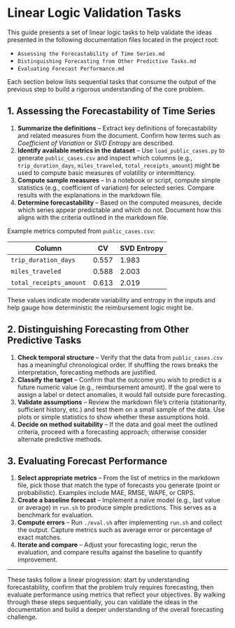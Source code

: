 # Linear Logic Validation Tasks

This guide presents a set of linear logic tasks to help validate the ideas presented in the following documentation files located in the project root:

- `Assessing the Forecastability of Time Series.md`
- `Distinguishing Forecasting from Other Predictive Tasks.md`
- `Evaluating Forecast Performance.md`

Each section below lists sequential tasks that consume the output of the previous step to build a rigorous understanding of the core problem.

## 1. Assessing the Forecastability of Time Series

1. **Summarize the definitions** – Extract key definitions of forecastability and related measures from the document. Confirm how terms such as *Coefficient of Variation* or *SVD Entropy* are described.
2. **Identify available metrics in the dataset** – Use `load_public_cases.py` to generate `public_cases.csv` and inspect which columns (e.g., `trip_duration_days`, `miles_traveled`, `total_receipts_amount`) might be used to compute basic measures of volatility or intermittency.
3. **Compute sample measures** – In a notebook or script, compute simple statistics (e.g., coefficient of variation) for selected series. Compare results with the explanations in the markdown file.
4. **Determine forecastability** – Based on the computed measures, decide which series appear predictable and which do not. Document how this aligns with the criteria outlined in the markdown file.

Example metrics computed from `public_cases.csv`:

| Column | CV | SVD Entropy |
| --- | --- | --- |
| `trip_duration_days` | 0.557 | 1.983 |
| `miles_traveled` | 0.588 | 2.003 |
| `total_receipts_amount` | 0.613 | 2.019 |

These values indicate moderate variability and entropy in the inputs and help gauge how deterministic the reimbursement logic might be.

## 2. Distinguishing Forecasting from Other Predictive Tasks

1. **Check temporal structure** – Verify that the data from `public_cases.csv` has a meaningful chronological order. If shuffling the rows breaks the interpretation, forecasting methods are justified.
2. **Classify the target** – Confirm that the outcome you wish to predict is a future numeric value (e.g., reimbursement amount). If the goal were to assign a label or detect anomalies, it would fall outside pure forecasting.
3. **Validate assumptions** – Review the markdown file’s criteria (stationarity, sufficient history, etc.) and test them on a small sample of the data. Use plots or simple statistics to show whether these assumptions hold.
4. **Decide on method suitability** – If the data and goal meet the outlined criteria, proceed with a forecasting approach; otherwise consider alternate predictive methods.

## 3. Evaluating Forecast Performance

1. **Select appropriate metrics** – From the list of metrics in the markdown file, pick those that match the type of forecasts you generate (point or probabilistic). Examples include MAE, RMSE, WAPE, or CRPS.
2. **Create a baseline forecast** – Implement a naïve model (e.g., last value or average) in `run.sh` to produce simple predictions. This serves as a benchmark for evaluation.
3. **Compute errors** – Run `./eval.sh` after implementing `run.sh` and collect the output. Capture metrics such as average error or percentage of exact matches.
4. **Iterate and compare** – Adjust your forecasting logic, rerun the evaluation, and compare results against the baseline to quantify improvement.

---

These tasks follow a linear progression: start by understanding forecastability, confirm that the problem truly requires forecasting, then evaluate performance using metrics that reflect your objectives. By walking through these steps sequentially, you can validate the ideas in the documentation and build a deeper understanding of the overall forecasting challenge.
